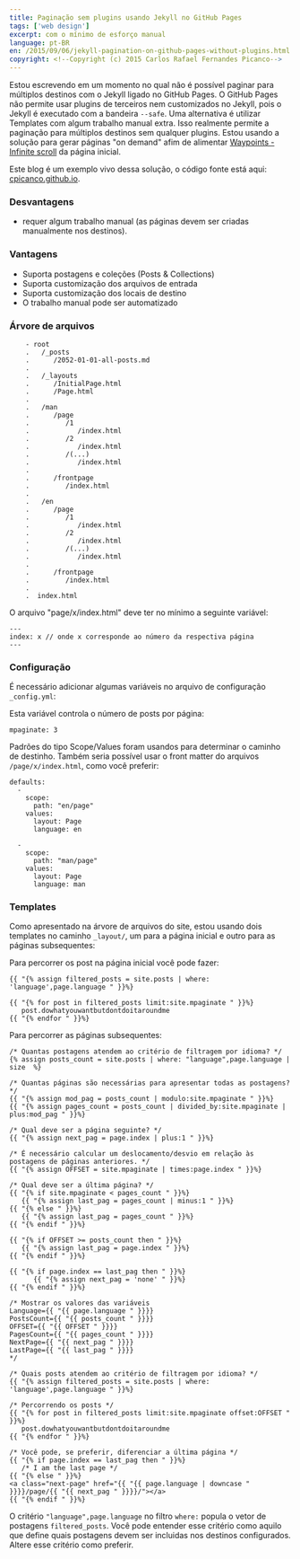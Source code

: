 ```yaml
---
title: Paginação sem plugins usando Jekyll no GitHub Pages
tags: ['web design']
excerpt: com o mínimo de esforço manual
language: pt-BR
en: /2015/09/06/jekyll-pagination-on-github-pages-without-plugins.html
copyright: <!--Copyright (c) 2015 Carlos Rafael Fernandes Picanco-->
---
```

Estou escrevendo em um momento no qual não é possível paginar para múltiplos destinos com o Jekyll ligado no GitHub Pages. O GitHub Pages não permite usar plugins de terceiros nem customizados no Jekyll, pois o Jekyll é executado com a bandeira `--safe`. Uma alternativa é utilizar Templates com algum trabalho manual extra. Isso realmente permite a paginação para múltiplos destinos sem qualquer plugins. Estou usando a solução para gerar páginas "on demand" afim de alimentar [Waypoints - Infinite scroll](http://imakewebthings.com/waypoints/shortcuts/infinite-scroll/) da página inicial.

Este blog é um exemplo vivo dessa solução, o código fonte está aqui: [cpicanco.github.io](https://github.com/cpicanco/cpicanco.github.io).


### Desvantagens

- requer algum trabalho manual (as páginas devem ser criadas manualmente nos destinos).

### Vantagens

 - Suporta postagens e coleções (Posts & Collections)
 - Suporta customização dos arquivos de entrada
 - Suporta customização dos locais de destino
 - O trabalho manual pode ser automatizado


### Árvore de arquivos

``` nohighlight
    - root
    .   /_posts
    .      /2052-01-01-all-posts.md
    .
    .   /_layouts
    .      /InitialPage.html
    .      /Page.html
    .
    .   /man
    .      /page
    .         /1
    .            /index.html
    .         /2
    .            /index.html
    .         /(...)
    .            /index.html
    .
    .      /frontpage
    .         /index.html
    . 
    .   /en
    .      /page
    .         /1
    .            /index.html
    .         /2
    .            /index.html
    .         /(...)
    .            /index.html
    .
    .      /frontpage
    .         /index.html
    . 
    .  index.html
```

O arquivo "page/x/index.html" deve ter no mínimo a seguinte variável:

```
---
index: x // onde x corresponde ao número da respectiva página
---
```

### Configuração

É necessário adicionar algumas variáveis no arquivo de configuração `_config.yml`:

Esta variável controla o número de posts por página:

```
mpaginate: 3
```

Padrões do tipo Scope/Values foram usandos para determinar o caminho de destinho. Também seria possível usar o front matter do arquivos `/page/x/index.html`, como você preferir:

```
defaults:
  -
    scope:
      path: "en/page"
    values:
      layout: Page
      language: en

  -
    scope:
      path: "man/page"
    values:
      layout: Page
      language: man
```

### Templates

Como apresentado na árvore de arquivos do site, estou usando dois templates no caminho `_layout/`, um para a página inicial e outro para as páginas subsequentes:

Para percorrer os post na página inicial você pode fazer:

```
{{ "{% assign filtered_posts = site.posts | where: 'language',page.language " }}%}

{{ "{% for post in filtered_posts limit:site.mpaginate " }}%}
   post.dowhatyouwantbutdontdoitaroundme
{{ "{% endfor " }}%}
```

Para percorrer as páginas subsequentes:

```
/* Quantas postagens atendem ao critério de filtragem por idioma? */
{% assign posts_count = site.posts | where: "language",page.language | size  %}

/* Quantas páginas são necessárias para apresentar todas as postagens? */
{{ "{% assign mod_pag = posts_count | modulo:site.mpaginate " }}%}
{{ "{% assign pages_count = posts_count | divided_by:site.mpaginate | plus:mod_pag " }}%}

/* Qual deve ser a página seguinte? */
{{ "{% assign next_pag = page.index | plus:1 " }}%}

/* É necessário calcular um deslocamento/desvio em relação às postagens de páginas anteriores. */
{{ "{% assign OFFSET = site.mpaginate | times:page.index " }}%}

/* Qual deve ser a última página? */
{{ "{% if site.mpaginate < pages_count " }}%}
   {{ "{% assign last_pag = pages_count | minus:1 " }}%}
{{ "{% else " }}%}
   {{ "{% assign last_pag = pages_count " }}%}
{{ "{% endif " }}%}

{{ "{% if OFFSET >= posts_count then " }}%}
   {{ "{% assign last_pag = page.index " }}%}
{{ "{% endif " }}%}

{{ "{% if page.index == last_pag then " }}%}
      {{ "{% assign next_pag = 'none' " }}%}
{{ "{% endif " }}%}

/* Mostrar os valores das variáveis
Language={{ "{{ page.language " }}}}
PostsCount={{ "{{ posts_count " }}}}
OFFSET={{ "{{ OFFSET " }}}}
PagesCount={{ "{{ pages_count " }}}}
NextPage={{ "{{ next_pag " }}}}
LastPage={{ "{{ last_pag " }}}}
*/

/* Quais posts atendem ao critério de filtragem por idioma? */
{{ "{% assign filtered_posts = site.posts | where: 'language',page.language " }}%}

/* Percorrendo os posts */
{{ "{% for post in filtered_posts limit:site.mpaginate offset:OFFSET " }}%}
   post.dowhatyouwantbutdontdoitaroundme
{{ "{% endfor " }}%}

/* Você pode, se preferir, diferenciar a última página */
{{ "{% if page.index == last_pag then " }}%}
   /* I am the last page */
{{ "{% else " }}%}
<a class="next-page" href="{{ "{{ page.language | downcase " }}}}/page/{{ "{{ next_pag " }}}}/"></a>
{{ "{% endif " }}%}
```

O critério `"language",page.language` no filtro `where:` popula o vetor de postagens `filtered_posts`. Você pode entender esse critério como aquilo que define quais postagens devem ser incluidas nos destinos configurados. Altere esse critério como preferir. 